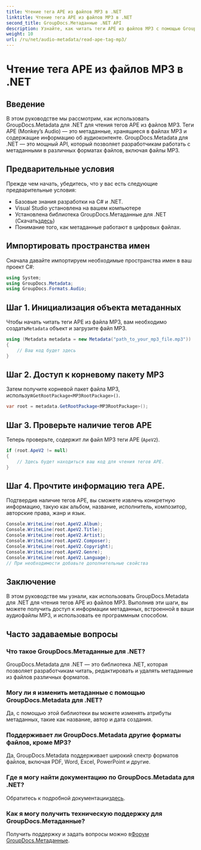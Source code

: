 ```yaml
---
title: Чтение тега APE из файлов MP3 в .NET
linktitle: Чтение тега APE из файлов MP3 в .NET
second_title: GroupDocs.Метаданные .NET API
description: Узнайте, как читать теги APE из файлов MP3 с помощью GroupDocs.Metadata для .NET. Изучите извлечение метаданных в C# с помощью пошаговых инструкций.
weight: 10
url: /ru/net/audio-metadata/read-ape-tag-mp3/
---
```


# Чтение тега APE из файлов MP3 в .NET

## Введение
В этом руководстве мы рассмотрим, как использовать GroupDocs.Metadata для .NET для чтения тегов APE из файлов MP3. Теги APE (Monkey’s Audio) — это метаданные, хранящиеся в файлах MP3 и содержащие информацию об аудиоконтенте. GroupDocs.Metadata для .NET — это мощный API, который позволяет разработчикам работать с метаданными в различных форматах файлов, включая файлы MP3.
## Предварительные условия
Прежде чем начать, убедитесь, что у вас есть следующие предварительные условия:
- Базовые знания разработки на C# и .NET.
- Visual Studio установлена на вашем компьютере
-  Установлена библиотека GroupDocs.Метаданные для .NET (Скачать[здесь](https://releases.groupdocs.com/metadata/net/))
- Понимание того, как метаданные работают в цифровых файлах.

## Импортировать пространства имен
Сначала давайте импортируем необходимые пространства имен в ваш проект C#:
```csharp
using System;
using GroupDocs.Metadata;
using GroupDocs.Formats.Audio;
```
## Шаг 1. Инициализация объекта метаданных
 Чтобы начать читать теги APE из файла MP3, вам необходимо создать`Metadata` объект и загрузите файл MP3.
```csharp
using (Metadata metadata = new Metadata("path_to_your_mp3_file.mp3"))
{
    // Ваш код будет здесь
}
```
## Шаг 2. Доступ к корневому пакету MP3
 Затем получите корневой пакет файла MP3, используя`GetRootPackage<MP3RootPackage>()`.
```csharp
var root = metadata.GetRootPackage<MP3RootPackage>();
```
## Шаг 3. Проверьте наличие тегов APE
Теперь проверьте, содержит ли файл MP3 теги APE (`ApeV2`).
```csharp
if (root.ApeV2 != null)
{
    // Здесь будет находиться ваш код для чтения тегов APE.
}
```
## Шаг 4. Прочтите информацию тега APE.
Подтвердив наличие тегов APE, вы сможете извлечь конкретную информацию, такую как альбом, название, исполнитель, композитор, авторские права, жанр и язык.
```csharp
Console.WriteLine(root.ApeV2.Album);
Console.WriteLine(root.ApeV2.Title);
Console.WriteLine(root.ApeV2.Artist);
Console.WriteLine(root.ApeV2.Composer);
Console.WriteLine(root.ApeV2.Copyright);
Console.WriteLine(root.ApeV2.Genre);
Console.WriteLine(root.ApeV2.Language);
// При необходимости добавьте дополнительные свойства
```

## Заключение
В этом руководстве мы узнали, как использовать GroupDocs.Metadata для .NET для чтения тегов APE из файлов MP3. Выполнив эти шаги, вы можете получить доступ к информации метаданных, встроенной в ваши аудиофайлы MP3, и использовать ее программным способом.

## Часто задаваемые вопросы
### Что такое GroupDocs.Метаданные для .NET?
GroupDocs.Metadata для .NET — это библиотека .NET, которая позволяет разработчикам читать, редактировать и удалять метаданные из файлов различных форматов.
### Могу ли я изменить метаданные с помощью GroupDocs.Metadata для .NET?
Да, с помощью этой библиотеки вы можете изменять атрибуты метаданных, такие как название, автор и дата создания.
### Поддерживает ли GroupDocs.Metadata другие форматы файлов, кроме MP3?
Да, GroupDocs.Metadata поддерживает широкий спектр форматов файлов, включая PDF, Word, Excel, PowerPoint и другие.
### Где я могу найти документацию по GroupDocs.Metadata для .NET?
 Обратитесь к подробной документации[здесь](https://tutorials.groupdocs.com/metadata/net/).
### Как я могу получить техническую поддержку для GroupDocs.Метаданные?
 Получить поддержку и задать вопросы можно в[Форум GroupDocs.Метаданные](https://forum.groupdocs.com/c/metadata/14).